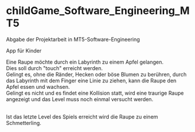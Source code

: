 # childGame_Software_Engineering_MT5
Abgabe der Projektarbeit in MT5-Software-Engineering<p>
App für Kinder<p>
Eine Raupe möchte durch ein Labyrinth zu einem Apfel gelangen.<br>
Dies soll durch "touch" erreicht werden.<br>
Gelingt es, ohne die Ränder, Hecken oder böse Blumen zu berühren, durch das Labyrinth mit dem Finger eine Linie zu ziehen, kann die Raupe den Apfel essen und wachsen.<br>
Gelingt es nicht und es findet eine Kollision statt, wird eine traurige Raupe angezeigt und das Level muss noch einmal versucht werden.<p>
<br>
Ist das letzte Level des Spiels erreicht wird die Raupe zu einem Schmetterling.<p>
